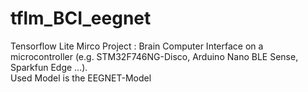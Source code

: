# tflm_BCI_eegnet
Tensorflow Lite Mirco Project : Brain Computer Interface on a microcontroller (e.g. STM32F746NG-Disco, Arduino Nano BLE Sense, Sparkfun Edge ...).<br/>
Used Model is the EEGNET-Model
